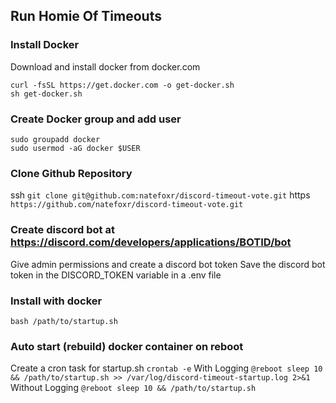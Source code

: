 ## Run Homie Of Timeouts
### Install Docker
Download and install docker from docker.com
```
curl -fsSL https://get.docker.com -o get-docker.sh
sh get-docker.sh
```

### Create Docker group and add user
```
sudo groupadd docker
sudo usermod -aG docker $USER
```

### Clone Github Repository
ssh
`git clone git@github.com:natefoxr/discord-timeout-vote.git`
https
`https://github.com/natefoxr/discord-timeout-vote.git`

### Create discord bot at https://discord.com/developers/applications/BOTID/bot
Give admin permissions and create a discord bot token
Save the discord bot token in the DISCORD_TOKEN variable in a .env file

### Install with docker
`bash /path/to/startup.sh`

### Auto start (rebuild) docker container on reboot
Create a cron task for startup.sh
`crontab -e`
With Logging
`@reboot sleep 10 && /path/to/startup.sh >> /var/log/discord-timeout-startup.log 2>&1`
Without Logging
`@reboot sleep 10 && /path/to/startup.sh`
